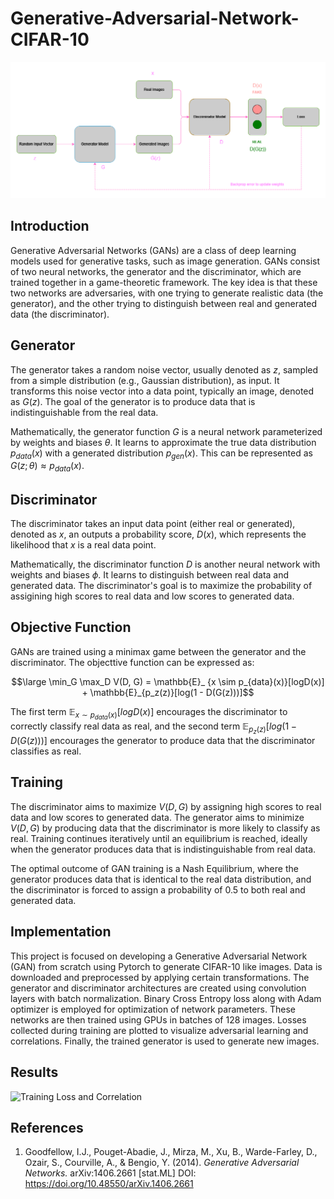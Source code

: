 # Generative-Adversarial-Network-CIFAR-10

![GAN-Architecture](images/GAN-Architecture.png)

## Introduction

Generative Adversarial Networks (GANs) are a class of deep learning models used for generative tasks, such as image generation. GANs consist of two neural networks, the generator and the discriminator, which are trained together in a game-theoretic framework. The key idea is that these two networks are adversaries, with one trying to generate realistic data (the generator), and the other trying to distinguish between real and generated data (the discriminator).

## Generator

The generator takes a random noise vector, usually denoted as $z$, sampled from a simple distribution (e.g., Gaussian distribution), as input. It transforms this noise vector into a data point, typically an image, denoted as $G(z)$. The goal of the generator is to produce data that is indistinguishable from the real data.

Mathematically, the generator function $G$ is a neural network parameterized by weights and biases $\theta$. It learns to approximate the true data distribution $p_{data}(x)$ with a generated distribution $p_{gen}(x)$. This can be represented as $G(z; \theta) \approx p_{data}(x)$.

## Discriminator

The discriminator takes an input data point (either real or generated), denoted as $x$, an outputs a probability score, $D(x)$, which represents the likelihood that $x$ is a real data point.

Mathematically, the discriminator function $D$ is another neural network with weights and biases $\phi$. It learns to distinguish between real data and generated data. The discriminator's goal is to maximize the probability of assigining high scores to real data and low scores to generated data.

## Objective Function

GANs are trained using a minimax game between the generator and the discriminator. The objecttive function can be expressed as:

$$\large \min_G \max_D V(D, G) = \mathbb{E}_ {x \sim p_{data}(x)}[logD(x)] + \mathbb{E}_{p_z(z)}[log(1 - D(G(z)))]$$

The first term $\mathbb{E}_ {x \sim p_{data}(x)}[logD(x)]$ encourages the discriminator to correctly classify real data as real, and the second term $\mathbb{E}_{p_z(z)}[log(1 - D(G(z)))]$ encourages the generator to produce data that the discriminator classifies as real.

## Training

The discriminator aims to maximize $V(D, G)$ by assigning high scores to real data and low scores to generated data. The generator aims to minimize $V(D, G)$ by producing data that the discriminator is more likely to classify as real. Training continues iteratively until an equilibrium is reached, ideally when the generator produces data that is indistinguishable from real data.

The optimal outcome of GAN training is a Nash Equilibrium, where the generator produces data that is identical to the real data distribution, and the discriminator is forced to assign a probability of 0.5 to both real and generated data.


## Implementation
This project is focused on developing a Generative Adversarial Network (GAN) from scratch using Pytorch to generate CIFAR-10 like images. Data is downloaded and preprocessed by applying certain transformations. The generator and discriminator architectures are created using convolution layers with batch normalization. Binary Cross Entropy loss along with Adam optimizer is employed for optimization of network parameters. These networks are then trained using GPUs in batches of 128 images. Losses collected during training are plotted to visualize adversarial learning and correlations. Finally, the trained generator is used to generate new images.

## Results

![Training Loss and Correlation](images/MNIST-training-loss-correlation.png)

## References

1. Goodfellow, I.J., Pouget-Abadie, J., Mirza, M., Xu, B., Warde-Farley, D., Ozair, S., Courville, A., & Bengio, Y. (2014). *Generative Adversarial Networks.* 	arXiv:1406.2661 [stat.ML] DOI: https://doi.org/10.48550/arXiv.1406.2661
